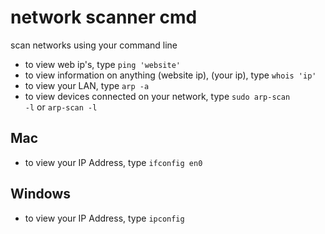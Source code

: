 # network scanner cmd
scan networks using your command line
* to view web ip's, type <code>ping 'website'</code>
* to view information on anything (website ip), (your ip), type <code>whois 'ip'</code>
* to view your LAN, type <code>arp -a</code>
* to view devices connected on your network, type <code>sudo arp-scan -l</code> or <code>arp-scan -l</code>

## Mac
* to view your IP Address, type <code>ifconfig en0</code>

## Windows
* to view your IP Address, type <code>ipconfig</code>
